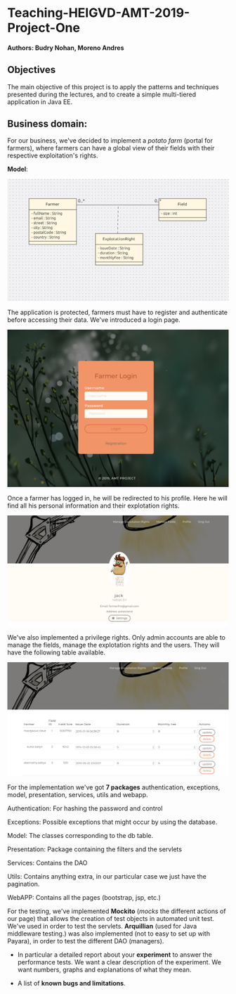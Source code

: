 # Teaching-HEIGVD-AMT-2019-Project-One

#### Authors: Budry Nohan, Moreno Andres

## Objectives

The main objective of this project is to apply the patterns and techniques presented during the lectures, and to create a simple multi-tiered application in Java EE.

## Business domain:

For our business, we've decided to implement a *potato farm* (portal for farmers), where farmers can have a global view of their fields with their respective exploitation's rights.  



**Model**:

![Model](images/Model.png)



The application is protected, farmers must have to register and authenticate before accessing their data. We've introduced a login page.

![Login](images/Login.png)



Once a farmer has logged in, he will be redirected to his profile. Here he will find all his personal information and their explotation rights.



![profil](images/profil.png)



We've  also implemented a privilege rights. Only admin accounts are able to manage the fields, manage the explotation rights and the users. They will have the following table available.



![ExplotationRight](images/ExplotationRight.png)



For the implementation we've got **7 packages** authentication, exceptions, model, presentation, services, utils and webapp. 

Authentication: For hashing the password and control

Exceptions: Possible exceptions that might occur by using the database.

Model: The classes corresponding to the db table.

Presentation: Package containing the filters and the servlets

Services: Contains the DAO

Utils: Contains anything extra, in our particular case we just have the pagination.

WebAPP: Contains all the pages (bootstrap, jsp, etc.)



For the testing, we've implemented **Mockito** (*mocks* the different actions of our page) that allows the creation of test objects in automated unit test. We've used in order to test the servlets. **Arquillian** (used for Java middleware testing.) was also implemented (not to easy to set up with Payara), in order to test the different DAO (managers).





* In particular a detailed report about your **experiment** to answer the performance tests. We want a clear description of the experiment. We want numbers, graphs and explanations of what they mean.

  

* A list of **known bugs and limitations**.